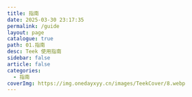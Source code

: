 ```yaml
---
title: 指南
date: 2025-03-30 23:17:35
permalink: /guide
layout: page
catalogue: true
path: 01.指南
desc: Teek 使用指南
sidebar: false
article: false
categories:
  - 指南
coverImg: https://img.onedayxyy.cn/images/TeekCover/8.webp
---
```

